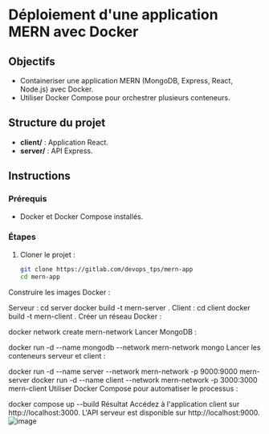 # Déploiement d'une application MERN avec Docker

## Objectifs
- Containeriser une application MERN (MongoDB, Express, React, Node.js) avec Docker.
- Utiliser Docker Compose pour orchestrer plusieurs conteneurs.

## Structure du projet
- **client/** : Application React.
- **server/** : API Express.

## Instructions

### Prérequis
- Docker et Docker Compose installés.

### Étapes
1. Cloner le projet :
   ```bash
   git clone https://gitlab.com/devops_tps/mern-app
   cd mern-app
Construire les images Docker :

Serveur :
cd server
docker build -t mern-server .
Client :
cd client
docker build -t mern-client .
Créer un réseau Docker :

docker network create mern-network
Lancer MongoDB :

docker run -d --name mongodb --network mern-network mongo
Lancer les conteneurs serveur et client :

docker run -d --name server --network mern-network -p 9000:9000 mern-server
docker run -d --name client --network mern-network -p 3000:3000 mern-client
Utiliser Docker Compose pour automatiser le processus :

docker compose up --build
Résultat
Accédez à l'application client sur http://localhost:3000.
L'API serveur est disponible sur http://localhost:9000.
![image](https://github.com/user-attachments/assets/59e79afe-a6cb-4873-95d3-b8ee681b7da8)
